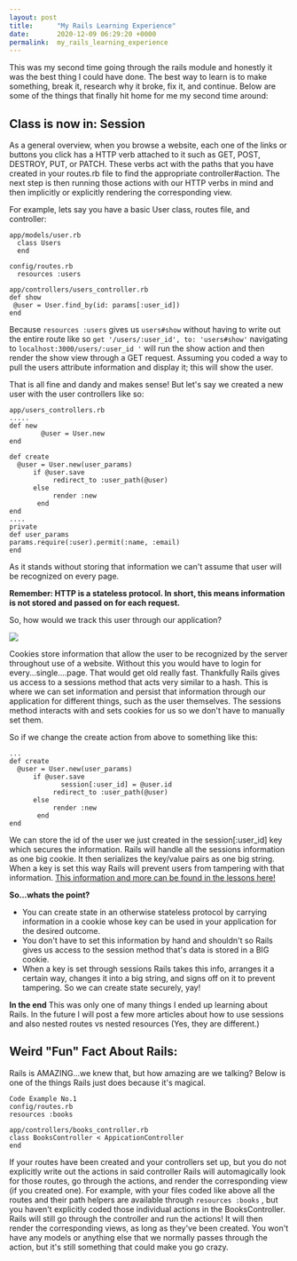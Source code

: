 ```yaml
---
layout: post
title:      "My Rails Learning Experience"
date:       2020-12-09 06:29:20 +0000
permalink:  my_rails_learning_experience
---
```


This was my second time going through the rails module and honestly it was the best thing I could have done. The best way to learn is to make something, break it, research why it broke, fix it, and continue. Below are some of the things that finally hit home for me my second time around:

## Class is now in: Session
As a general overview, when you browse a website, each one of the links or buttons you click has a HTTP verb attached to it such as GET, POST, DESTROY, PUT, or PATCH. These verbs act with the paths that you have created in your routes.rb file to find the appropriate controller#action. The next step is then running those actions with our HTTP verbs in mind and then implicitly or explicitly rendering the corresponding view. 

For example, lets say you have a basic User class, routes file, and controller:
```
app/models/user.rb
  class Users
  end
	
config/routes.rb
  resources :users
	
app/controllers/users_controller.rb
def show
 @user = User.find_by(id: params[:user_id])
end
```
Because `resources :users` gives us `users#show` without having to write out the entire route like so `get '/users/:user_id', to: 'users#show'` navigating to `localhost:3000/users/:user_id '` will run the show action and then render the show view through a GET request. Assuming you coded a way to pull the users attribute information and display it; this will show the user.

That is all fine and dandy and makes sense! But let's say we created a new user with the user controllers like so:
```
app/users_controllers.rb
.....
def new
        @user = User.new
end

def create
  @user = User.new(user_params)
      if @user.save
           redirect_to :user_path(@user)
      else 
           render :new
       end
end
....
private
def user_params
params.require(:user).permit(:name, :email)
end
```
As it stands without storing that information we can't assume that user will be recognized on every page. 

**Remember: HTTP is a stateless protocol. In short, this means information is not stored and passed on for each request.**

So, how would we track this user through our application? 

![](https://media.giphy.com/media/2wZVM6cABptwvoZ4Gx/giphy.gif)

Cookies store information that allow the user to be recognized by the server throughout use of a website. Without this you would have to login for every...single....page. That would get old really fast. Thankfully Rails gives us access to a sessions method that acts very similar to a hash. This is where we can set information and persist that information through our application for different things, such as the user themselves. The sessions method interacts with and sets cookies for us so we don't have to manually set them.

So if we change the create action from above to something like this:
```
...
def create
  @user = User.new(user_params)
      if @user.save
	         session[:user_id] = @user.id
           redirect_to :user_path(@user)
      else 
           render :new
       end
end
```
We can store the id of the user we just created in the session[:user_id] key which secures the information. Rails will handle all the sessions information as one big cookie. It then serializes the key/value pairs as one big string. When a key is set this way Rails will prevent users from tampering with that information.
[This information and more can be found in the lessons here!](http://learn.co/tracks/online-software-engineering-structured/rails/auth/cookies-and-sessions)

**So...whats the point?**
* You can create state in an otherwise stateless protocol by carrying information in a cookie whose key can be used in your application for the desired outcome. 
* You don't have to set this information by hand and shouldn't so Rails gives us access to the session method that's data is stored in a BIG cookie. 
* When a key is set through sessions Rails takes this info, arranges it a certain way, changes it into a big string, and signs off on it to prevent tampering. So we can create state securely, yay!

**In the end**
This was only one of many things I ended up learning about Rails. In the future I will post a few more articles about how to use sessions and also nested routes vs nested resources (Yes, they are different.)

## Weird "Fun" Fact About Rails:
Rails is AMAZING...we knew that, but how amazing are we talking? Below is one of the things Rails just does because it's magical.

``` 
Code Example No.1
config/routes.rb
resources :books

app/controllers/books_controller.rb
class BooksController < AppicationController
end
```

If your routes have been created and your controllers set up, but you do not explicitly write out the actions in said controller Rails will automagically look for those routes, go through the actions, and render the corresponding view (if you created one). For example, with your files coded like above all the routes and their path helpers are available through `resources :books` , but you haven't explicitly coded those individual actions in the BooksController. Rails will still go through the controller and run the actions! It will then render the corresponding views, as long as they've been created. You won't have any models or anything else that we normally passes through the action, but it's still something that could make you go crazy.





